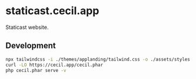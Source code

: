 # staticast.cecil.app

Staticast website.

## Development

```bash
npx tailwindcss -i ./themes/applanding/tailwind.css -o ./assets/styles.css --watch
curl -LO https://cecil.app/cecil.phar
php cecil.phar serve -v
```
